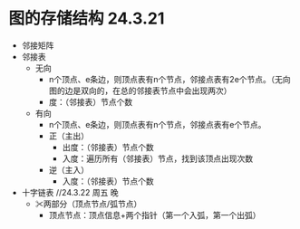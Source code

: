 # 图的存储结构 24.3.21
  - 邻接矩阵
  - 邻接表
    - 无向
      - n个顶点、e条边，则顶点表有n个节点，邻接点表有2e个节点。（无向图的边是双向的，在总的邻接表节点中会出现两次）
      - 度：（邻接表）节点个数
    - 有向
      - n个顶点、e条边，则顶点表有n个节点，邻接点表有e个节点。
      - 正（主出）
        - 出度：（邻接表）节点个数
        - 入度：遍历所有（邻接表）节点，找到该顶点出现次数
      - 逆（主入）
        - 入度：（邻接表）节点个数
  - 十字链表 //24.3.22 周五 晚
    - ✂两部分（顶点节点/弧节点）
      - 顶点节点：顶点信息+两个指针（第一个入弧，第一个出弧）
